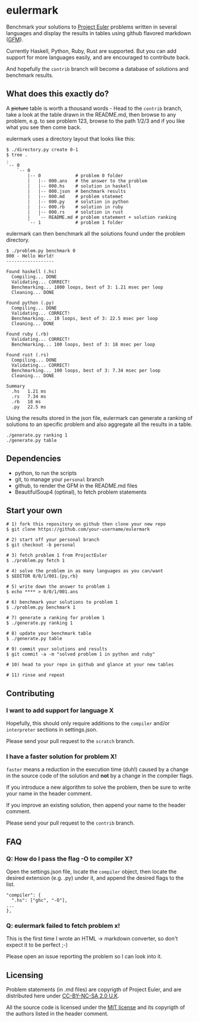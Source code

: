 # eulermark

Benchmark your solutions to [Project Euler](https://projecteuler.net) problems
written in several languages and display the results in tables using github
flavored markdown
([GFM](https://help.github.com/articles/github-flavored-markdown)).

Currently Haskell, Python, Ruby, Rust are supported. But you can add support
for more languages easily, and are encouraged to contribute back.

And hopefully the `contrib` branch will become a database of solutions and
benchmark results.

## What does this exactly do?

A ~~picture~~ table is worth a thousand words - Head to the `contrib` branch,
take a look at the table drawn in the README.md, then browse to any problem,
e.g. to see problem 123, browse to the path 1/2/3 and if you like what you see
then come back.

eulermark uses a directory layout that looks like this:

```
$ ./directory.py create 0-1
$ tree .
.
`-- 0
    `-- 0
        |-- 0             # problem 0 folder
        |   |-- 000.ans   # the answer to the problem
        |   |-- 000.hs    # solution in haskell
        |   |-- 000.json  # benchmark results
        |   |-- 000.md    # problem statemet
        |   |-- 000.py    # solution in python
        |   |-- 000.rb    # solution in ruby
        |   |-- 000.rs    # solution in rust
        |   `-- README.md # problem statement + solution ranking
        `-- 1             # problem 1 folder
```

eulermark can then benchmark all the solutions found under the problem
directory.

```
$ ./problem.py benchmark 0
000 - Hello World!
------------------

Found haskell (.hs)
  Compiling... DONE
  Validating... CORRECT!
  Benchmarking... 1000 loops, best of 3: 1.21 msec per loop
  Cleaning... DONE

Found python (.py)
  Compiling... DONE
  Validating... CORRECT!
  Benchmarking... 10 loops, best of 3: 22.5 msec per loop
  Cleaning... DONE

Found ruby (.rb)
  Validating... CORRECT!
  Benchmarking... 100 loops, best of 3: 18 msec per loop

Found rust (.rs)
  Compiling... DONE
  Validating... CORRECT!
  Benchmarking... 100 loops, best of 3: 7.34 msec per loop
  Cleaning... DONE

Summary
  .hs   1.21 ms
  .rs   7.34 ms
  .rb   18 ms
  .py   22.5 ms
```

Using the results stored in the json file, eulermark can generate a ranking
of solutions to an specific problem and also aggregate all the results in a
table.

```
./generate.py ranking 1
./generate.py table
```

## Dependencies

* python, to run the scripts
* git, to manage your `personal` branch
* github, to render the GFM in the README.md files
* BeautifulSoup4 (optinal), to fetch problem statements

## Start your own

```
# 1) fork this repository on github then clone your new repo
$ git clone https://github.com/your-username/eulermark

# 2) start off your personal branch
$ git checkout -b personal

# 3) fetch problem 1 from ProjectEuler
$ ./problem.py fetch 1

# 4) solve the problem in as many languages as you can/want
$ $EDITOR 0/0/1/001.{py,rb}

# 5) write down the answer to problem 1
$ echo **** > 0/0/1/001.ans

# 6) benchmark your solutions to problem 1
$ ./problem.py benchmark 1

# 7) generate a ranking for problem 1
$ ./generate.py ranking 1

# 8) update your benchmark table
$ ./generate.py table

# 9) commit your solutions and results
$ git commit -a -m "solved problem 1 in python and ruby"

# 10) head to your repo in github and glance at your new tables

# 11) rinse and repeat
```

## Contributing

### I want to add support for language X

Hopefully, this should only require additions to the `compiler` and/or
`interpreter` sections in settings.json.

Please send your pull request to the `scratch` branch.

### I have a faster solution for problem X!

`faster` means a reduction in the execution time (duh!) caused by a change in
the source code of the solution and **not** by a change in the compiler flags.

If you introduce a new algorithm to solve the problem, then be sure to write
your name in the header comment.

If you improve an existing solution, then append your name to the header
comment.

Please send your pull request to the `contrib` branch.

## FAQ

### Q: How do I pass the flag -O to compiler X?

Open the settings.json file, locate the `compiler` object, then locate the
desired extension (e.g. .py) under it, and append the desired flags to the
list.

```
"compiler": {
  ".hs": ["ghc", "-O"],
...
},
```

### Q: eulermark failed to fetch problem x!

This is the first time I wrote an HTML -> markdown converter, so don't expect
it to be perfect ;-)

Please open an issue reporting the problem so I can look into it.

## Licensing

Problem statements (in .md files) are copyrigth of Project Euler, and are
distributed here under
[CC-BY-NC-SA 2.0 U.K](http://creativecommons.org/licenses/by-nc-sa/2.0/uk/).

All the source code is licensed under the [MIT license](LICENSE) and its
copyrigth of the authors listed in the header comment.
